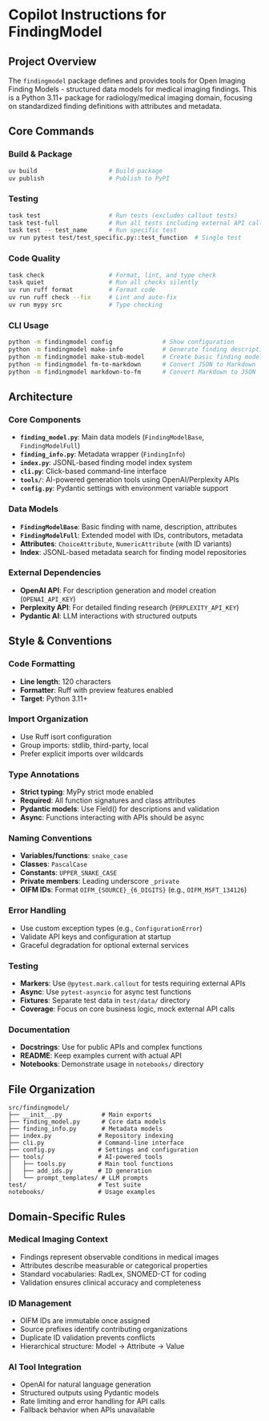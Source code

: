 # Copilot Instructions for FindingModel

## Project Overview

The `findingmodel` package defines and provides tools for Open Imaging Finding Models - structured data models for medical imaging findings. This is a Python 3.11+ package for radiology/medical imaging domain, focusing on standardized finding definitions with attributes and metadata.

## Core Commands

### Build & Package
```bash
uv build                    # Build package
uv publish                  # Publish to PyPI
```

### Testing
```bash
task test                   # Run tests (excludes callout tests)
task test-full              # Run all tests including external API calls
task test -- test_name      # Run specific test
uv run pytest test/test_specific.py::test_function  # Single test
```

### Code Quality
```bash
task check                  # Format, lint, and type check
task quiet                  # Run all checks silently
uv run ruff format          # Format code
uv run ruff check --fix     # Lint and auto-fix
uv run mypy src             # Type checking
```

### CLI Usage
```bash
python -m findingmodel config              # Show configuration
python -m findingmodel make-info           # Generate finding descriptions
python -m findingmodel make-stub-model     # Create basic finding model
python -m findingmodel fm-to-markdown      # Convert JSON to Markdown
python -m findingmodel markdown-to-fm      # Convert Markdown to JSON
```

## Architecture

### Core Components
- **`finding_model.py`**: Main data models (`FindingModelBase`, `FindingModelFull`)
- **`finding_info.py`**: Metadata wrapper (`FindingInfo`)
- **`index.py`**: JSONL-based finding model index system
- **`cli.py`**: Click-based command-line interface
- **`tools/`**: AI-powered generation tools using OpenAI/Perplexity APIs
- **`config.py`**: Pydantic settings with environment variable support

### Data Models
- **`FindingModelBase`**: Basic finding with name, description, attributes
- **`FindingModelFull`**: Extended model with IDs, contributors, metadata
- **Attributes**: `ChoiceAttribute`, `NumericAttribute` (with ID variants)
- **Index**: JSONL-based metadata search for finding model repositories

### External Dependencies
- **OpenAI API**: For description generation and model creation (`OPENAI_API_KEY`)
- **Perplexity API**: For detailed finding research (`PERPLEXITY_API_KEY`)
- **Pydantic AI**: LLM interactions with structured outputs

## Style & Conventions

### Code Formatting
- **Line length**: 120 characters
- **Formatter**: Ruff with preview features enabled
- **Target**: Python 3.11+

### Import Organization
- Use Ruff isort configuration
- Group imports: stdlib, third-party, local
- Prefer explicit imports over wildcards

### Type Annotations
- **Strict typing**: MyPy strict mode enabled
- **Required**: All function signatures and class attributes
- **Pydantic models**: Use Field() for descriptions and validation
- **Async**: Functions interacting with APIs should be async

### Naming Conventions
- **Variables/functions**: `snake_case`
- **Classes**: `PascalCase`
- **Constants**: `UPPER_SNAKE_CASE`
- **Private members**: Leading underscore `_private`
- **OIFM IDs**: Format `OIFM_{SOURCE}_{6_DIGITS}` (e.g., `OIFM_MSFT_134126`)

### Error Handling
- Use custom exception types (e.g., `ConfigurationError`)
- Validate API keys and configuration at startup
- Graceful degradation for optional external services

### Testing
- **Markers**: Use `@pytest.mark.callout` for tests requiring external APIs
- **Async**: Use `pytest-asyncio` for async test functions
- **Fixtures**: Separate test data in `test/data/` directory
- **Coverage**: Focus on core business logic, mock external API calls

### Documentation
- **Docstrings**: Use for public APIs and complex functions
- **README**: Keep examples current with actual API
- **Notebooks**: Demonstrate usage in `notebooks/` directory

## File Organization

```
src/findingmodel/
├── __init__.py           # Main exports
├── finding_model.py      # Core data models
├── finding_info.py       # Metadata models
├── index.py             # Repository indexing
├── cli.py               # Command-line interface
├── config.py            # Settings and configuration
├── tools/               # AI-powered tools
│   ├── tools.py         # Main tool functions
│   ├── add_ids.py       # ID generation
│   └── prompt_templates/ # LLM prompts
test/                    # Test suite
notebooks/               # Usage examples
```

## Domain-Specific Rules

### Medical Imaging Context
- Findings represent observable conditions in medical images
- Attributes describe measurable or categorical properties
- Standard vocabularies: RadLex, SNOMED-CT for coding
- Validation ensures clinical accuracy and completeness

### ID Management
- OIFM IDs are immutable once assigned
- Source prefixes identify contributing organizations
- Duplicate ID validation prevents conflicts
- Hierarchical structure: Model → Attribute → Value

### AI Tool Integration
- OpenAI for natural language generation
- Structured outputs using Pydantic models
- Rate limiting and error handling for API calls
- Fallback behavior when APIs unavailable
